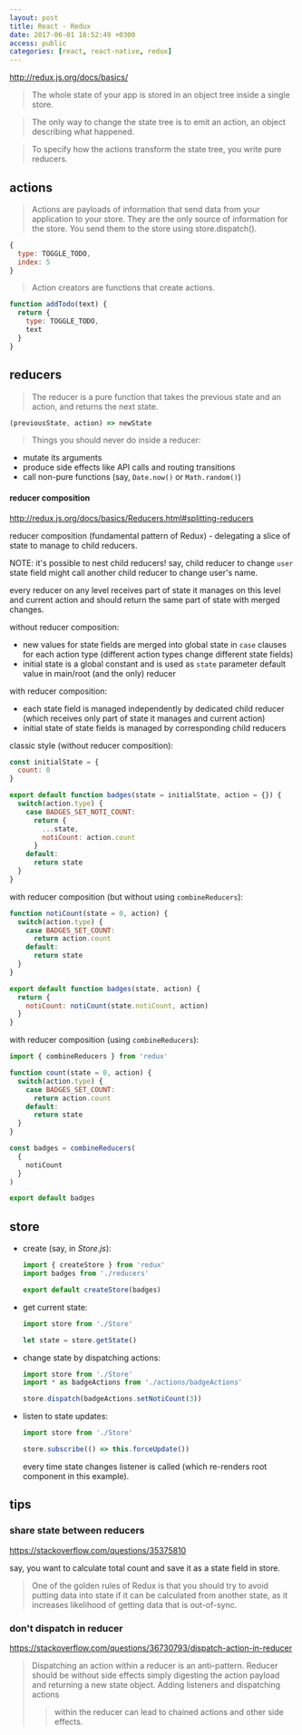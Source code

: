 ```yaml
---
layout: post
title: React - Redux
date: 2017-06-01 16:52:49 +0300
access: public
categories: [react, react-native, redux]
---
```


<!-- more -->

<http://redux.js.org/docs/basics/>

> The whole state of your app is stored in an object tree inside a single store.

> The only way to change the state tree is to emit an action, an object describing what happened.

> To specify how the actions transform the state tree, you write pure reducers.

## actions

> Actions are payloads of information that send data from your application
> to your store. They are the only source of information for the store.
> You send them to the store using store.dispatch().

```javascript
{
  type: TOGGLE_TODO,
  index: 5
}
```

> Action creators are functions that create actions.

```javascript
function addTodo(text) {
  return {
    type: TOGGLE_TODO,
    text
  }
}
```

## reducers

> The reducer is a pure function that takes the previous state and an action,
> and returns the next state.

```javascript
(previousState, action) => newState
```

> Things you should never do inside a reducer:

- mutate its arguments
- produce side effects like API calls and routing transitions
- call non-pure functions (say, `Date.now()` or `Math.random()`)

#### reducer composition

<http://redux.js.org/docs/basics/Reducers.html#splitting-reducers>

reducer composition (fundamental pattern of Redux) -
delegating a slice of state to manage to child reducers.

NOTE: it's possible to nest child reducers!
      say, child reducer to change `user` state field might call
      another child reducer to change user's name.

every reducer on any level receives part of state it manages on this level
and current action and should return the same part of state with merged changes.

without reducer composition:

- new values for state fields are merged into global state in `case` clauses
  for each action type (different action types change different state fields)
- initial state is a global constant and is used as `state` parameter default
  value in main/root (and the only) reducer

with reducer composition:

- each state field is managed independently by dedicated child reducer
  (which receives only part of state it manages and current action)
- initial state of state fields is managed by corresponding child reducers

classic style (without reducer composition):

```javascript
const initialState = {
  count: 0
}

export default function badges(state = initialState, action = {}) {
  switch(action.type) {
    case BADGES_SET_NOTI_COUNT:
      return {
        ...state,
        notiCount: action.count
      }
    default:
      return state
  }
}
```

with reducer composition (but without using `combineReducers`):

```javascript
function notiCount(state = 0, action) {
  switch(action.type) {
    case BADGES_SET_COUNT:
      return action.count
    default:
      return state
  }
}

export default function badges(state, action) {
  return {
    notiCount: notiCount(state.notiCount, action)
  }
}
```

with reducer composition (using `combineReducers`):

```javascript
import { combineReducers } from 'redux'

function count(state = 0, action) {
  switch(action.type) {
    case BADGES_SET_COUNT:
      return action.count
    default:
      return state
  }
}

const badges = combineReducers(
  {
    notiCount
  }
)

export default badges
```

## store

- create (say, in _Store.js_):

  ```javascript
  import { createStore } from 'redux'
  import badges from './reducers'

  export default createStore(badges)
  ```

- get current state:

  ```javascript
  import store from './Store'

  let state = store.getState()
  ```

- change state by dispatching actions:

  ```javascript
  import store from './Store'
  import * as badgeActions from './actions/badgeActions'

  store.dispatch(badgeActions.setNotiCount(3))
  ```

- listen to state updates:

  ```javascript
  import store from './Store'

  store.subscribe(() => this.forceUpdate())
  ```

  every time state changes listener is called
  (which re-renders root component in this example).

## tips

### share state between reducers

<https://stackoverflow.com/questions/35375810>

say, you want to calculate total count and save it as a state field in store.

> One of the golden rules of Redux is that you should try to avoid putting
> data into state if it can be calculated from another state, as it increases
> likelihood of getting data that is out-of-sync.

### don't dispatch in reducer

<https://stackoverflow.com/questions/36730793/dispatch-action-in-reducer>

> Dispatching an action within a reducer is an anti-pattern.
> Reducer should be without side effects simply digesting the action payload
> and returning a new state object. Adding listeners and dispatching actions
>>  within the reducer can lead to chained actions and other side effects.
